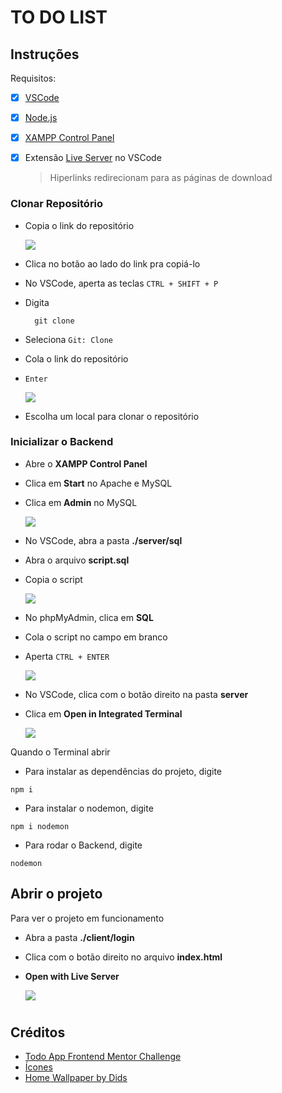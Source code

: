 # TO DO LIST

## Instruções

Requisitos:
- [x] [VSCode](https://code.visualstudio.com/download)
- [x] [Node.js](https://nodejs.org/en/download)
- [x] [XAMPP Control Panel](https://www.apachefriends.org/download.html)
- [x] Extensão [Live Server](https://marketplace.visualstudio.com/items?itemName=ritwickdey.LiveServer) no VSCode

    > Hiperlinks redirecionam para as páginas de download

### Clonar Repositório

- Copia o link do repositório

    ![](assets/git-clone.gif)


- Clica no botão ao lado do link pra copiá-lo
- No VSCode, aperta as teclas `CTRL + SHIFT + P`
- Digita


        git clone


- Seleciona `Git: Clone`
- Cola o link do repositório
- `Enter`

    ![](assets/vscode-git-clone.gif)

- Escolha um local para clonar o repositório

### Inicializar o Backend
- Abre o **XAMPP Control Panel**
- Clica em **Start** no Apache e MySQL
- Clica em **Admin** no MySQL

    ![](assets/xampp-start.gif)

- No VSCode, abra a pasta **./server/sql**
- Abra o arquivo **script.sql**
- Copia o script

    ![](assets/copiar-script.gif)

- No phpMyAdmin, clica em **SQL**
- Cola o script no campo em branco
- Aperta `CTRL + ENTER`

    ![](assets/colar-script.gif)

- No VSCode, clica com o botão direito na pasta **server**
- Clica em **Open in Integrated Terminal**

    ![](assets/open-terminal.gif)

Quando o Terminal abrir
- Para instalar as dependências do projeto, digite

```
npm i
```

- Para instalar o nodemon, digite

```
npm i nodemon
```

- Para rodar o Backend, digite 

```
nodemon
```

## Abrir o projeto

Para ver o projeto em funcionamento
- Abra a pasta **./client/login**
- Clica com o botão direito no arquivo **index.html**
- **Open with Live Server**

    ![](assets/open-live-server.gif)


#

## Créditos

- [Todo App Frontend Mentor Challenge](https://www.frontendmentor.io/challenges/todo-app-Su1_KokOW)
- [Ícones](https://www.flaticon.com/br/)
- [Home Wallpaper by Dids](https://www.pexels.com/photo/photo-of-abstract-painting-3527795/)